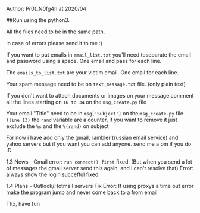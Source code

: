 Author: Pr0t_N0fg4n at 2020/04

##Run using the python3.

All the files need to be in the same path.

in case of errors please send it to me :)

If you want to put emails in ```email_list.txt``` you'll need toseparate the email and password using a space. One email and pass for each line.

The ```emails_to_list.txt``` are your victim email. One email for each line.

Your spam message need to be on ```text_message.txt``` file. (only plain text)

If you don't want to attach documents or images on your message comment all the lines starting on ```16 to 34``` on the ```msg_create.py``` file

Your email "Title" need to be in ```msg['Subject']``` on the ```msg_create.py``` file ```(line 13)```
the ```rand``` variable are a counter, if you want to remove it just exclude the ```%s``` and the ```%(rand)``` on subject


For now i have add only the gmail, rambler (russian email service) and yahoo servers but if you want you can add anyone. send me a pm if you do :D


1.3 News -
	Gmail error: ```run connect() first``` fixed. (But when you send a lot of messages the gmail server send this again, and i can't resolve that)
	Error: always show the login succefful fixed.
	
	
1.4 Plans -
	Outlook/Hotmail servers
	Fix Error: If using proxys a time out error make the program jump and never come back to a from email 

Thx, have fun
